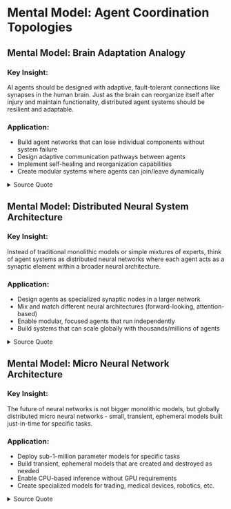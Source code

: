 # Mental Model: Agent Coordination Topologies

## Mental Model: Brain Adaptation Analogy
### Key Insight:
AI agents should be designed with adaptive, fault-tolerant connections like synapses in the human brain. Just as the brain can reorganize itself after injury and maintain functionality, distributed agent systems should be resilient and adaptable.

### Application:
- Build agent networks that can lose individual components without system failure
- Design adaptive communication pathways between agents
- Implement self-healing and reorganization capabilities
- Create modular systems where agents can join/leave dynamically

<details>
<summary>Source Quote</summary>
> "And I like the idea of synapses in terms of like the human brain, because the synapse in your brain are adaptive. And if you look at like, you know, brain injuries, as an example, if you have a traumatic brain injury that your brain has is malleable, it can adjust to a certain degree based on these types of sort of things that happen. You can lose a portion of your brain and still, you know, functionally operate, hopefully."
> Source: en-AI Hackerspace Live July 11_ The Rise of Swarm Intelligence and Autonomous Agents.txt:278-287
</details>

## Mental Model: Distributed Neural System Architecture
### Key Insight:
Instead of traditional monolithic models or simple mixtures of experts, think of agent systems as distributed neural networks where each agent acts as a synaptic element within a broader neural architecture.

### Application:
- Design agents as specialized synaptic nodes in a larger network
- Mix and match different neural architectures (forward-looking, attention-based)
- Enable modular, focused agents that run independently
- Build systems that can scale globally with thousands/millions of agents

<details>
<summary>Source Quote</summary>
> "And the idea is a kind of distributed neural system where each of the agents acts as a kind of synaptic element within a broader neural network rather than the traditional approach where you have kind of monolithic."
> Source: en-AI Hackerspace Live July 11_ The Rise of Swarm Intelligence and Autonomous Agents.txt:263-266
</details>

## Mental Model: Micro Neural Network Architecture
### Key Insight:
The future of neural networks is not bigger monolithic models, but globally distributed micro neural networks - small, transient, ephemeral models built just-in-time for specific tasks.

### Application:
- Deploy sub-1-million parameter models for specific tasks
- Build transient, ephemeral models that are created and destroyed as needed
- Enable CPU-based inference without GPU requirements
- Create specialized models for trading, medical devices, robotics, etc.

<details>
<summary>Source Quote</summary>
> "So the vision, this idea of neural sort of micro neural networks, and the next phase of neural networks won't be monolithic. They'll be the opposite. They'll be small. They'll be sub 1 million parameters. They'll be transient, ephemeral, meaning that they'll be built and used just in time."
> Source: en-AI Hackerspace Live July 11_ The Rise of Swarm Intelligence and Autonomous Agents.txt:241-246
</details>